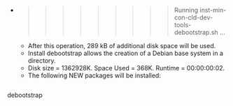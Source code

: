 * >>>>>>>>> Running inst-min-con-cld-dev-tools-debootstrap.sh ...
  * After this operation, 289 kB of additional disk space will be used.
  * Install debootstrap allows the creation of a Debian base system in a directory.
  * Disk size = 1362928K. Space Used = 368K. Runtime = 00:00:00:02.
  * The following NEW packages will be installed:
  ```bash
debootstrap
  ```
